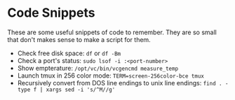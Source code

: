Code Snippets
=============

These are some useful snippets of code to remember. They are so small that don't
makes sense to make a script for them.

- Check free disk space: `df` or `df -Bm`
- Check a port's status: `sudo lsof -i :<port-number>`
- Show empterature: `/opt/vc/bin/vcgencmd measure_temp`
- Launch tmux in 256 color mode: `TERM=screen-256color-bce tmux`
- Recursively convert from  DOS line endings to unix line endings: `find . -type f | xargs sed -i 's/^M//g'`
